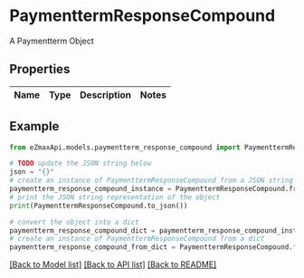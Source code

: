 # PaymenttermResponseCompound

A Paymentterm Object

## Properties

Name | Type | Description | Notes
------------ | ------------- | ------------- | -------------

## Example

```python
from eZmaxApi.models.paymentterm_response_compound import PaymenttermResponseCompound

# TODO update the JSON string below
json = "{}"
# create an instance of PaymenttermResponseCompound from a JSON string
paymentterm_response_compound_instance = PaymenttermResponseCompound.from_json(json)
# print the JSON string representation of the object
print(PaymenttermResponseCompound.to_json())

# convert the object into a dict
paymentterm_response_compound_dict = paymentterm_response_compound_instance.to_dict()
# create an instance of PaymenttermResponseCompound from a dict
paymentterm_response_compound_from_dict = PaymenttermResponseCompound.from_dict(paymentterm_response_compound_dict)
```
[[Back to Model list]](../README.md#documentation-for-models) [[Back to API list]](../README.md#documentation-for-api-endpoints) [[Back to README]](../README.md)


